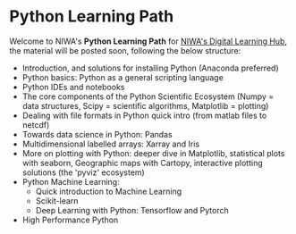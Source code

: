 # Python Learning Path 

Welcome to NIWA's **Python Learning Path** for [NIWA's Digital Learning Hub](https://niwa.sharepoint.com/sites/LearningM365/SitePages/Python.aspx), the material will be posted soon, following the below structure: 

+ Introduction, and solutions for installing Python (Anaconda preferred)
+ Python basics: Python as a general scripting language 
+ Python IDEs and notebooks
+ The core components of the Python Scientific Ecosystem (Numpy = data structures, Scipy =  scientific algorithms, Matplotlib = plotting)
+ Dealing with file formats in Python quick intro (from matlab files to netcdf)
+ Towards data science in Python: Pandas
+ Multidimensional labelled arrays: Xarray and Iris
+ More on plotting with Python: deeper dive in Matplotlib, statistical plots with seaborn, Geographic maps with Cartopy, interactive plotting solutions (the 'pyviz' ecosystem)
+ Python Machine Learning:
	- Quick introduction to Machine Learning
	- Scikit-learn
	- Deep Learning with Python: Tensorflow and Pytorch
+ High Performance Python 



